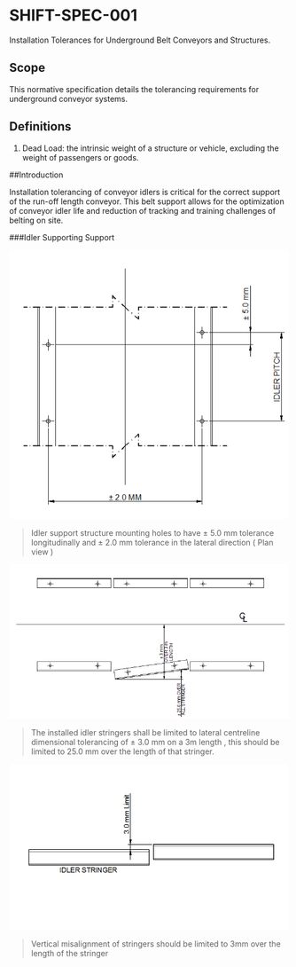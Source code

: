 # SHIFT-SPEC-001
Installation Tolerances for Underground Belt Conveyors and Structures.

## Scope

This normative specification details the tolerancing requirements for underground conveyor systems.

## Definitions
1. Dead Load:  the intrinsic weight of a structure or vehicle, excluding the weight of passengers or goods.

##Introduction

Installation tolerancing of conveyor idlers is critical for the correct support of the run-off length conveyor. This belt support allows for the optimization of conveyor idler life and reduction of tracking and training challenges of belting on site.

###Idler Supporting Support

![Figure 1](/idler%20mating%20holes.PNG)
> Idler support structure mounting holes to have  ± 5.0 mm tolerance longitudinally and ± 2.0 mm tolerance in the lateral direction ( Plan view )


![Figure 2](/Stringer.PNG)
> The installed idler stringers shall be limited to lateral centreline dimensional tolerancing of ± 3.0 mm on a 3m length , this should be limited to 25.0 mm over the length of that stringer.

![Figure 3](/VERTICAL%20ALIGNMENT.PNG)
> Vertical misalignment of stringers should be limited to 3mm over the length of the stringer







